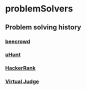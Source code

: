 # problemSolvers
## Problem solving history
### [beecrowd](https://judge.beecrowd.com/en/profile/199886)
### [uHunt](https://uhunt.onlinejudge.org/id/823993)
### [HackerRank](https://www.hackerrank.com/Muhammad_Raihan?hr_r=1)
### [Virtual Judge](https://vjudge.net/user/raihan_19)
